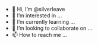 - 👋 Hi, I’m @silverleave
- 👀 I’m interested in ...
- 🌱 I’m currently learning ...
- 💞️ I’m looking to collaborate on ...
- 📫 How to reach me ...
<!---
silverleave/silverleave is a ✨ special ✨ repository because its `README.md` (this file) appears on your GitHub profile.
You can click the Preview link to take a look at your changes.
--->
